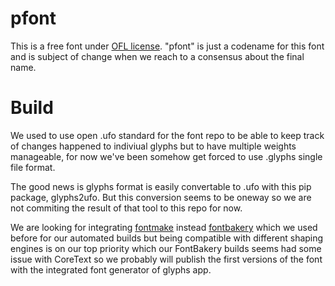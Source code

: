 # pfont
This is a free font under [OFL license](http://scripts.sil.org/OFL).
"pfont" is just a codename for this font and is subject of change when we
reach to a consensus about the final name.

# Build
We used to use open .ufo standard for the font repo to be able to keep track of
changes happened to indiviual glyphs but to have multiple weights manageable,
for now we've been somehow get forced to use .glyphs single file format.

The good news is glyphs format is easily convertable to .ufo with this
pip package, glyphs2ufo. But this conversion seems to be oneway so we are
not commiting the result of that tool to this repo for now.

We are looking for integrating [fontmake](https://github.com/googlei18n/fontmake)
instead [fontbakery](https://github.com/googlefonts/fontbakery) which we used
before for our automated builds but being compatible with different shaping
engines is on our top priority which our FontBakery builds seems had some
issue with CoreText so we probably will publish the first versions of the
font with the integrated font generator of glyphs app.
